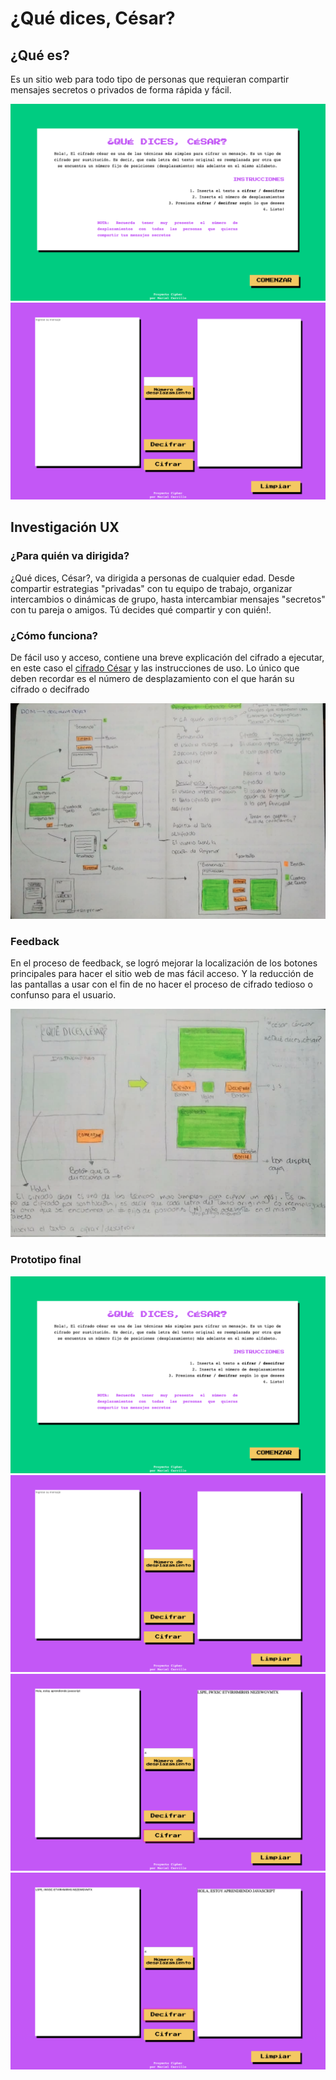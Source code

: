 # ¿Qué dices, César?

## ¿Qué es?

Es un sitio web para todo tipo de personas que requieran compartir 
mensajes secretos o privados de forma rápida y fácil.

<img src = "img/pantallaPrincipal.png">

<img src = "img/pantallaDos.png">

## Investigación UX

### ¿Para quién va dirigida?

¿Qué dices, César?, va dirigida a personas de cualquier edad. Desde compartir 
estrategias "privadas" con tu equipo de trabajo, organizar intercambios o 
dinámicas de grupo, hasta intercambiar mensajes "secretos" con tu pareja o amigos.
Tú decides qué compartir y con quién!.

### ¿Cómo funciona?

De fácil uso y acceso, contiene una breve explicación del cifrado a ejecutar, 
en este caso el [cifrado César](https://en.wikipedia.org/wiki/Caesar_cipher) y 
las instrucciones de uso. Lo único que deben recordar es el número de desplazamiento 
con el que harán su cifrado o decifrado 

<img src = "img/bocetoUno.png">

### Feedback

En el proceso de feedback, se logró mejorar la localización de los botones principales 
para hacer el sitio web de mas fácil acceso. Y la reducción de las pantallas a usar 
con el fin de no hacer el proceso de cifrado tedioso o confunso para el usuario.

<img src = "img/bocetoDos.png">

### Prototipo final

<img src = "img/pantallaPrincipal.png">

<img src = "img/pantallaDos.png">

<img src = "img/pantallaCifrar.png">

<img src = "img/pantallaDecifrar.png">
